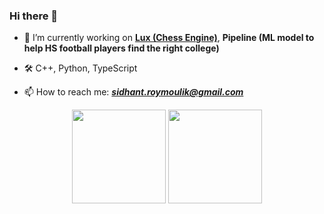 ### Hi there 👋

- 🔭 I’m currently working on **[Lux (Chess Engine)](https://github.com/Sidhant-Roymoulik/Lux)**, **Pipeline (ML model to help HS football players find the right college)**

- 🛠️ C++, Python, TypeScript

- 📫 How to reach me: ***sidhant.roymoulik@gmail.com***

<p align="center">
<!--   <img style="height: 150px" src="https://github-readme-stats.vercel.app/api?username=Sidhant-Roymoulik&theme=bear&hide_border=true&include_all_commits=false&count_private=false" /> -->
  <img style="height: 150px" src="https://github-readme-streak-stats.herokuapp.com/?user=Sidhant-Roymoulik&theme=bear&hide_border=true" />
  <img style="height: 150px" src="https://github-readme-stats.vercel.app/api/top-langs/?username=Sidhant-Roymoulik&theme=bear&hide_border=true&hide=CMake,Makefile&layout=compact&langs_count=6" />
</p>

<!--
**Sidhant-Roymoulik/Sidhant-Roymoulik** is a ✨ _special_ ✨ repository because its `README.md` (this file) appears on your GitHub profile.

Here are some ideas to get you started:

- 🔭 I’m currently working on ...
- 🌱 I’m currently learning ...
- 👯 I’m looking to collaborate on ...
- 🤔 I’m looking for help with ...
- 💬 Ask me about ...
- 📫 How to reach me: ...
- 😄 Pronouns: ...
- ⚡ Fun fact: ...
-->
